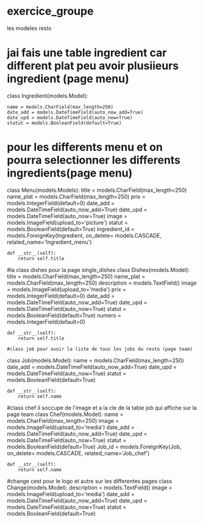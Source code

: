 # exercice_groupe
les modeles resto

  # jai fais une table ingredient car different plat peu avoir plusiieurs ingredient (page menu)
class Ingredient(models.Model):

    name = models.CharField(max_length=250)
    date_add = models.DateTimeField(auto_now_add=True)
    date_upd = models.DateTimeField(auto_now=True)
    statut = models.BooleanField(default=True)
   

# pour les differents menu et on pourra selectionner les differents ingredients(page menu)
class Menu(models.Models):
    title = models.CharField(max_length=250)
    name_plat = models.CharField(max_length=250)
    prix = models.IntegerField(default=0)
    date_add = models.DateTimeField(auto_now_add=True)
    date_upd = models.DateTimeField(auto_now=True)
    image = models.ImageField(upload_to='picture')
    statut = models.BooleanField(default=True)
    ingredient_id = models.ForeignKey(Ingredient, on_delete= models.CASCADE, related_name='Ingredient_menu')
    
    def __str__(self):
        return self.title
        
#la class dishes pour la page single_dishes
class Dishes(models.Model):
    title = models.CharField(max_length=250)
    name_plat = models.CharField(max_length=250)
    description = models.TextField()
    image = models.ImageField(upload_to='media')
    prix = models.IntegerField(default=0)
    date_add = models.DateTimeField(auto_now_add=True)
    date_upd = models.DateTimeField(auto_now=True)
    statut = models.BooleanField(default=True)
    numero = models.IntegerField(default=0)
    
    def __str__(self):
        return self.title
        
    #class job pour avoir la liste de tous les jobs du resto (page team)
class Job(models.Model):
    name = models.CharField(max_length=250)
    date_add = models.DateTimeField(auto_now_add=True)
    date_upd = models.DateTimeField(auto_now=True)
    statut = models.BooleanField(default=True)
    
    def __str__(self):
        return self.name
 
 #class chef il soccupe de l'image et a la cle de la table job qui affiche sur la page team
class Chef(models.Model):
    name = models.CharField(max_length=250)
    image = models.ImageField(upload_to='media')
    date_add = models.DateTimeField(auto_now_add=True)
    date_upd = models.DateTimeField(auto_now=True)
    statut = models.BooleanField(default=True) 
    Job_id = models.ForeignKey(Job, on_delete= models.CASCADE, related_name='Job_chef')
    
    
    def __str__(self):
        return self.name
    
#change cest pour le logo et autre sur les differentes pages
class Change(models.Model):
    description = models.TextField()
    image = models.ImageField(upload_to='media')
    date_add = models.DateTimeField(auto_now_add=True)
    date_upd = models.DateTimeField(auto_now=True)
    statut =  models.BooleanField(default=True) 
